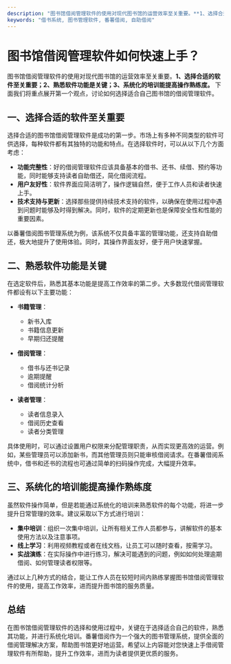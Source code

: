 ```yaml
---
description: "图书馆借阅管理软件的使用对现代图书馆的运营效率至关重要。**1、选择合适的软件至关重要；2、熟悉软件功能是关键；3、系统化的培训能提高操作熟练度。** 下面我们将重点展开第一个观点，讨论如何选择适合自己图书馆的借阅管理软件。"
keywords: "借书系统, 图书管理软件, 番薯借阅, 自助借阅"
---
```

# 图书馆借阅管理软件如何快速上手？

图书馆借阅管理软件的使用对现代图书馆的运营效率至关重要。**1、选择合适的软件至关重要；2、熟悉软件功能是关键；3、系统化的培训能提高操作熟练度。** 下面我们将重点展开第一个观点，讨论如何选择适合自己图书馆的借阅管理软件。

## 一、选择合适的软件至关重要

选择合适的图书馆借阅管理软件是成功的第一步。市场上有多种不同类型的软件可供选择，每种软件都有其独特的功能和特点。在选择软件时，可以从以下几个方面考虑：

- **功能完整性**：好的借阅管理软件应该具备基本的借书、还书、续借、预约等功能，同时能够支持读者自助借还，简化借阅流程。
- **用户友好性**：软件界面应简洁明了，操作逻辑自然，便于工作人员和读者快速上手。
- **技术支持与更新**：选择那些提供持续技术支持的软件，以确保在使用过程中遇到问题时能够及时得到解决。同时，软件的定期更新也是保障安全性和性能的重要因素。
  
以番薯借阅图书管理系统为例，该系统不仅具备丰富的管理功能，还支持自助借还，极大地提升了使用体验。同时，其操作界面友好，便于用户快速掌握。

## 二、熟悉软件功能是关键

在选定软件后，熟悉其基本功能是提高工作效率的第二步。大多数现代借阅管理软件都设有以下主要功能：

- **书籍管理**：
  - 新书入库
  - 书籍信息更新
  - 早期归还提醒

- **借阅管理**：
  - 借书与还书记录
  - 逾期提醒
  - 借阅统计分析

- **读者管理**：
  - 读者信息录入
  - 借阅历史查看
  - 读者分类管理

具体使用时，可以通过设置用户权限来分配管理职责，从而实现更高效的运营。例如，某些管理员可以添加新书，而其他管理员则只能审核借阅请求。在番薯借阅系统中，借书和还书的流程也可通过简单的扫码操作完成，大幅提升效率。

## 三、系统化的培训能提高操作熟练度

虽然软件操作简单，但是若能通过系统化的培训来熟悉软件的每个功能，将进一步提升日常管理的效率。建议采取以下方式进行培训：

- **集中培训**：组织一次集中培训，让所有相关工作人员都参与，讲解软件的基本使用方法以及注意事项。
- **线上学习**：利用视频教程或者在线文档，让员工可以随时查看，按需学习。
- **实战演练**：在实际操作中进行练习，解决可能遇到的问题，例如如何处理逾期借阅、如何管理读者权限等。

通过以上几种方式的结合，能让工作人员在较短时间内熟练掌握图书馆借阅管理软件的使用，提高工作效率，进而提升图书馆的服务质量。

## 总结

在图书馆借阅管理软件的选择和使用过程中，关键在于选择适合自己的软件，熟悉其功能，并进行系统化培训。番薯借阅作为一个强大的图书管理系统，提供全面的借阅管理解决方案，帮助图书馆更好地运营。希望以上内容能对您快速上手借阅管理软件有所帮助，提升工作效率，进而为读者提供更优质的服务。
